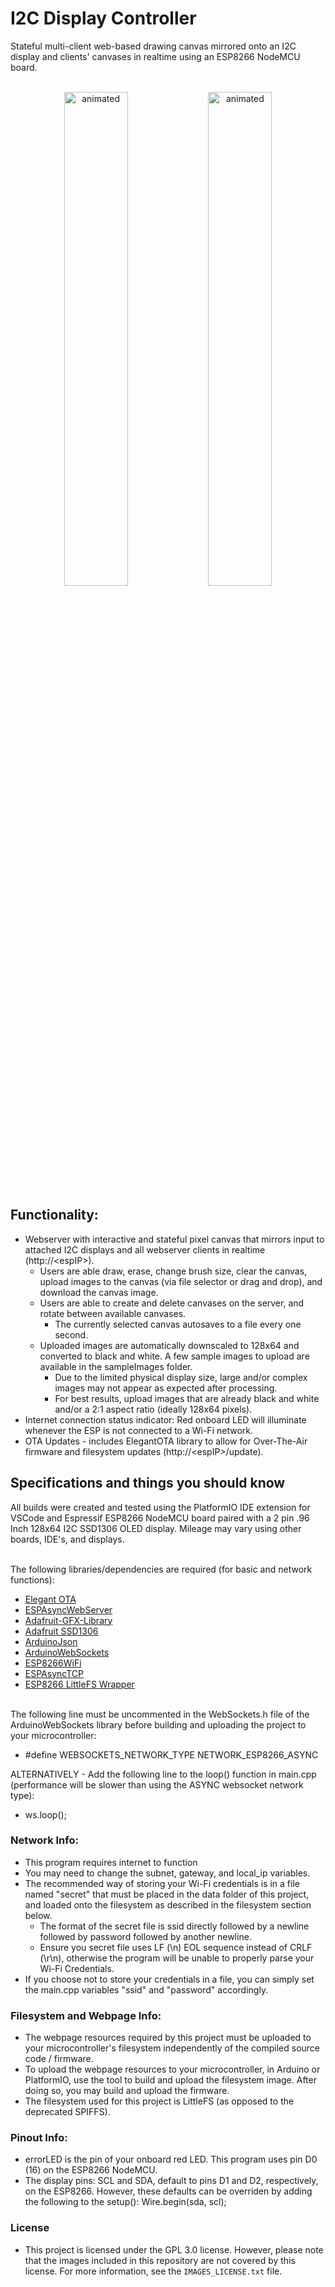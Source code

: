 # I2C Display Controller
Stateful multi-client web-based drawing canvas mirrored onto an I2C display and clients' canvases in realtime using an ESP8266 NodeMCU board.    <br><br>    
<p align="center" float="left">
  <img src="webPage.gif" alt="animated" width="45%"/>
  <img src="display.gif" alt="animated" width="45%"/>
</p>        

## Functionality:
* Webserver with interactive and stateful pixel canvas that mirrors input to attached I2C displays and all webserver clients in realtime (http://\<espIP\>).
  * Users are able draw, erase, change brush size, clear the canvas, upload images to the canvas (via file selector or drag and drop), and download the canvas image.
  * Users are able to create and delete canvases on the server, and rotate between available canvases.
    * The currently selected canvas autosaves to a file every one second.
  * Uploaded images are automatically downscaled to 128x64 and converted to black and white. A few sample images to upload are available in the sampleImages folder.
    * Due to the limited physical display size, large and/or complex images may not appear as expected after processing.
    * For best results, upload images that are already black and white and/or a 2:1 aspect ratio (ideally 128x64 pixels).
* Internet connection status indicator: Red onboard LED will illuminate whenever the ESP is not connected to a Wi-Fi network.
* OTA Updates - includes ElegantOTA library to allow for Over-The-Air firmware and filesystem updates (http://\<espIP\>/update).

## Specifications and things you should know
All builds were created and tested using the PlatformIO IDE extension for VSCode and Espressif ESP8266 NodeMCU board paired with a 2 pin .96 Inch 128x64 I2C SSD1306 OLED display. Mileage may vary using other boards, IDE's, and displays.    <br><br>

The following libraries/dependencies are required (for basic and network functions):
* [Elegant OTA](https://github.com/ayushsharma82/ElegantOTA)
* [ESPAsyncWebServer](https://github.com/me-no-dev/ESPAsyncWebServer)    
* [Adafruit-GFX-Library](https://github.com/adafruit/Adafruit-GFX-Library)    
* [Adafruit SSD1306](https://github.com/adafruit/Adafruit_SSD1306)
* [ArduinoJson](https://github.com/bblanchon/ArduinoJson)
* [ArduinoWebSockets](https://github.com/Links2004/arduinoWebSockets)
* [ESP8266WiFi](https://github.com/esp8266/Arduino/tree/master/libraries/ESP8266WiFi)
* [ESPAsyncTCP](https://github.com/me-no-dev/ESPAsyncTCP)
* [ESP8266 LittleFS Wrapper](https://github.com/esp8266/Arduino/blob/master/libraries/LittleFS/src/LittleFS.h)    <br><br>

The following line must be uncommented in the WebSockets.h file of the ArduinoWebSockets library before building and uploading the project to your microcontroller:
* #define WEBSOCKETS_NETWORK_TYPE NETWORK_ESP8266_ASYNC

ALTERNATIVELY - Add the following line to the loop() function in main.cpp (performance will be slower than using the ASYNC websocket network type):
* ws.loop();

### Network Info:
* This program requires internet to function
* You may need to change the subnet, gateway, and local_ip variables.    
* The recommended way of storing your Wi-Fi credentials is in a file named "secret" that must be placed in the data folder of this project, and loaded onto the filesystem as described in the filesystem section below.
  * The format of the secret file is ssid directly followed by a newline followed by password followed by another newline.
  * Ensure you secret file uses LF (\\n) EOL sequence instead of CRLF (\\r\\n), otherwise the program will be unable to properly parse your Wi-Fi Credentials.
* If you choose not to store your credentials in a file, you can simply set the main.cpp variables "ssid" and "password" accordingly.

### Filesystem and Webpage Info:
* The webpage resources required by this project must be uploaded to your microcontroller's filesystem independently of the compiled source code / firmware.
* To upload the webpage resources to your microcontroller, in Arduino or PlatformIO, use the tool to build and upload the filesystem image. After doing so, you may build and upload the firmware.    
* The filesystem used for this project is LittleFS (as opposed to the deprecated SPIFFS).

### Pinout Info:
* errorLED is the pin of your onboard red LED. This program uses pin D0 (16) on the ESP8266 NodeMCU.    
* The display pins: SCL and SDA, default to pins D1 and D2, respectively, on the ESP8266. However, these defaults can be overriden by adding the following to the setup(): Wire.begin(sda, scl);

### License
* This project is licensed under the GPL 3.0 license. However, please note that the images included in this repository are not covered by this license. For more information, see the `IMAGES_LICENSE.txt` file.